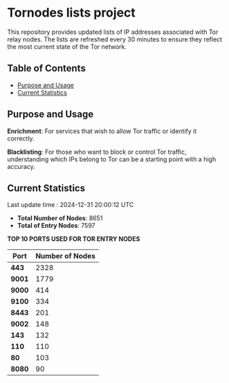 # Tornodes lists project

This repository provides updated lists of IP addresses associated with Tor relay nodes. The lists are refreshed every 30 minutes to ensure they reflect the most current state of the Tor network.

## Table of Contents

- [Purpose and Usage](#purpose-and-usage)
- [Current Statistics](#current-statistics)


## Purpose and Usage

**Enrichment**: For services that wish to allow Tor traffic or identify it correctly.

**Blacklisting**: For those who want to block or control Tor traffic, understanding which IPs belong to Tor can be a starting point with a high accuracy.

## Current Statistics

Last update time : 2024-12-31 20:00:12 UTC

- **Total Number of Nodes**: 8651
- **Total of Entry Nodes**: 7597

**TOP 10 PORTS USED FOR TOR ENTRY NODES**

| **Port** | **Number of Nodes** |
|------|-----------------|
| **443**   | 2328  |
| **9001**   | 1779  |
| **9000**   | 414  |
| **9100**   | 334  |
| **8443**   | 201  |
| **9002**   | 148  |
| **143**   | 132  |
| **110**   | 110  |
| **80**   | 103  |
| **8080**   | 90  |

